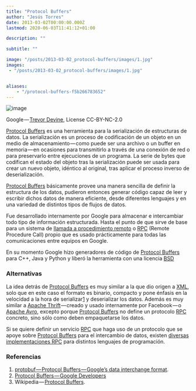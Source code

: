 ```yaml
---
title: "Protocol Buffers"
author: "Jesús Torres"
date: 2013-03-02T00:00:00.000Z
lastmod: 2020-06-03T11:41:12+01:00

description: ""

subtitle: ""

image: "/posts/2013-03-02_protocol-buffers/images/1.jpg" 
images:
 - "/posts/2013-03-02_protocol-buffers/images/1.jpg" 


aliases:
    - "/protocol-buffers-f5b266783652"
---
```


![image](/posts/2013-03-02_protocol-buffers/images/1.jpg)

Google — [Trevor Devine](https://flic.kr/p/okeMB), License CC-BY-NC-2.0

[Protocol Buffers](http://code.google.com/p/protobuf/) es una herramienta para la serialización de estructuras de datos. La serialización es un proceso de codificación de un objeto en un medio de almacenamiento — como puede ser una archivo o un buffer en memoria — en ocasiones para transmitirlo a través de una conexión de red o para preservarlo entre ejecuciones de un programa. La serie de bytes que codifican el estado del objeto tras la serialización puede ser usada para crear un nuevo objeto, idéntico al original, tras aplicar el proceso inverso de deserialización.

[Protocol Buffers](http://code.google.com/p/protobuf/) básicamente provee una manera sencilla de definir la estructura de los datos, pudieron entonces generar código capaz de leer y escribir dichos datos de manera eficiente, desde diferentes lenguajes y en una variedad de distintos tipos de flujos de datos.

Fue desarrollado internamente por Google para almacenar e intercambiar todo tipo de información estructurada. Hasta el punto de que sirve de base para un sistema de [llamada a procedimiento remoto](http://es.wikipedia.org/wiki/Remote_Procedure_Call) o [RPC](http://es.wikipedia.org/wiki/Remote_Procedure_Call) (Remote Procedure Call) propio que es usado prácticamente para todas las comunicaciones entre equipos en Google.

En su momento Google hizo generadores de código de [Protocol Buffers](http://code.google.com/p/protobuf/) para C++, Java y Python y liberó la herramienta con una licencia [BSD](http://es.wikipedia.org/wiki/Licencia_BSD)

### Alternativas

La idea detrás de [Protocol Buffers](http://code.google.com/p/protobuf/) es muy similar a la que dio origen a [XML](http://en.wikipedia.org/wiki/XML), solo que en este caso el formato es binario, compacto y pone énfasis en la velocidad a la hora de serializar[1](#fn-489-1) y deserializar los datos. Además es muy similar a [Apache Thrift](http://en.wikipedia.org/wiki/Apache_Thrift) — creado y usado internamente por Facebook — o [Apache Avro](http://en.wikipedia.org/wiki/Apache_Avro), excepto porque [Protocol Buffers](http://code.google.com/p/protobuf/) no define un protocolo [RPC](http://es.wikipedia.org/wiki/Remote_Procedure_Call) concreto, sino sólo como deben empaquetarse los datos.

Si se quiere definir un servicio [RPC](http://es.wikipedia.org/wiki/Remote_Procedure_Call) que haga uso de un protocolo que se apoye sobre [Protocol Buffers](http://code.google.com/p/protobuf/) para el intercambio de datos, existen [diversas implementaciones RPC](http://code.google.com/p/protobuf/wiki/ThirdPartyAddOns#RPC_Implementations) para distintos lenguajes de programación.

### Referencias

1.  [protobuf — Protocol Buffers — Google’s data interchange format](http://code.google.com/p/protobuf/).
2.  [Protocol Buffers — Google Developers](https://developers.google.com/protocol-buffers/)
3.  Wikipedia — [Protocol Buffers](http://en.wikipedia.org/wiki/Protocol_Buffers).
